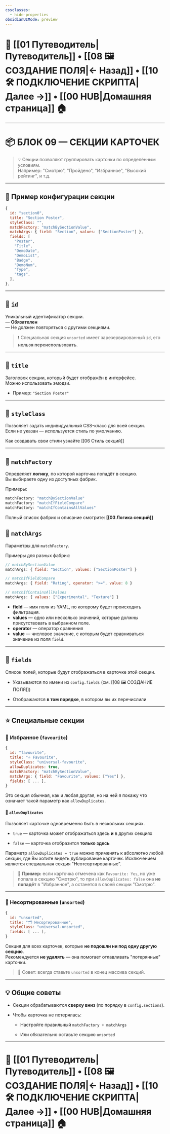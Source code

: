 ```yaml
---
cssclasses:
  - hide-properties
obsidianUIMode: preview
---
```

# 🧭 [[01 Путеводитель|Путеводитель]] • [[08 🖼 СОЗДАНИЕ ПОЛЯ|← Назад]] • [[10 🛠️ ПОДКЛЮЧЕНИЕ СКРИПТА|Далее →]] • [[00 HUB|Домашняя страница]] 🏠

---
# 📦 **БЛОК 09 — СЕКЦИИ КАРТОЧЕК**

> 💡 Секции позволяют группировать карточки по определённым условиям.  
> Например: "Смотрю", "Пройдено", "Избранное", "Высокий рейтинг", и т.д.

---

## 🔧 Пример конфигурации секции

```js
{
  id: "section0",
  title: "Section Poster",
  styleClass: "",
  matchFactory: "matchBySectionValue",
  matchArgs: { field: "Section", values: ["SectionPoster"] },
  fields: [
    "Poster",
    "Title",
    "DemoDate",
    "DemoList",
    "Badge",
    "DemoNum",
    "Type",
    "tags",
  ],
},
```

---
## 🔹 `id`

Уникальный идентификатор секции.  
— **Обязателен**  
— Не должен повторяться с другими секциями.

> ❗ Специальная секция `unsorted` имеет зарезервированный `id`, его **нельзя переиспользовать**.

---
## 🔹 `title`

Заголовок секции, который будет отображён в интерфейсе.  
Можно использовать эмодзи.

- Пример: `"Section Poster"`

---
## 🔹 `styleClass`

Позволяет задать индивидуальный CSS-класс для всей секции.  
Если не указан — используется стиль по умолчанию.

Как создавать свои стили узнайте [[06 Стиль секций]]

---
## 🔹 `matchFactory`

Определяет **логику**, по которой карточка попадёт в секцию.  
Вы выбираете одну из доступных фабрик.

Примеры:

```js
matchFactory: "matchBySectionValue"
matchFactory: "matchIfFieldCompare"
matchFactory: "matchIfContainsAllValues"
```

Полный список фабрик и описание смотрите: **[[03 Логика секций]]**

## 🔹 `matchArgs`

Параметры для `matchFactory`.  

Примеры для разных фабрик:

```js
// matchBySectionValue
matchArgs: { field: "Section", values: ["SectionPoster"] }

// matchIfFieldCompare
matchArgs: { field: "Rating", operator: ">=", value: 8 }

// matchIfContainsAllValues
matchArgs: { values: ["Experimental", "Texture"] }
```

- **field** — имя поля из YAML, по которому будет происходить фильтрация.  
- **values** — одно или несколько значений, которые должны присутствовать в выбранном поле.  
- **operator** — оператор сравнения
- **value** — числовое значение, с которым будет сравниваться значение из поля `field`.  

---
## 🔹 `fields`

Список полей, которые будут отображаться в карточке этой секции.

- Указываются по имени из `config.fields` (см. [[08 🖼 СОЗДАНИЕ ПОЛЯ]])
    
- Отображаются **в том порядке**, в котором вы их перечислили

---
## ⭐ Специальные секции

### 🔸 Избранное (`favourite`)

```js
{
  id: "favourite",
  title: "⭐ Favourite",
  styleClass: "universal-favourite",
  allowDuplicates: true,
  matchFactory: "matchBySectionValue",
  matchArgs: { field: "Favourite", values: ["Yes"] },
  fields: [ ... ],
}
```

Это секция обычная, как и любая другая, но на ней я покажу что означает такой параметр как `allowDuplicates`.

#### 🔹 `allowDuplicates`

Позволяет карточке одновременно быть в нескольких секциях.

- `true` — карточка может отображаться здесь **и** в других секциях
    
- `false` — карточка отобразится **только здесь**
    

Параметр `allowDuplicates = true` можно применять к абсолютно любой секции, где Вы хотите видеть дублирование карточек. Исключением является специальная секция "Неотсортированные".

> 📝 **Пример:** если карточка отмечена как `Favourite: Yes`, но уже попала в секцию "Смотрю", то при `allowDuplicates: false` она **не попадёт** в "Избранное", а останется в своей секции "Смотрю".

---
### 🔸 Несортированные (`unsorted`)

```js
{
  id: "unsorted",
  title: "🗂 Несортированные",
  styleClass: "universal-unsorted",
  fields: [ ... ],
}
```

Секция для всех карточек, которые **не подошли ни под одну другую секцию**.  
Рекомендуется **не удалять** — она помогает отлавливать "потерянные" карточки.

> 📝 Совет: всегда ставьте `unsorted` в конец массива секций.

---
## 💡 Общие советы

- Секции обрабатываются **сверху вниз** (по порядку в `config.sections`).
    
- Чтобы карточка не потерялась:
    
    - Настройте правильный `matchFactory + matchArgs`
        
    - Или обязательно оставьте секцию `unsorted`


---
# 🧭 [[01 Путеводитель|Путеводитель]] • [[08 🖼 СОЗДАНИЕ ПОЛЯ|← Назад]] • [[10 🛠️ ПОДКЛЮЧЕНИЕ СКРИПТА|Далее →]] • [[00 HUB|Домашняя страница]] 🏠

